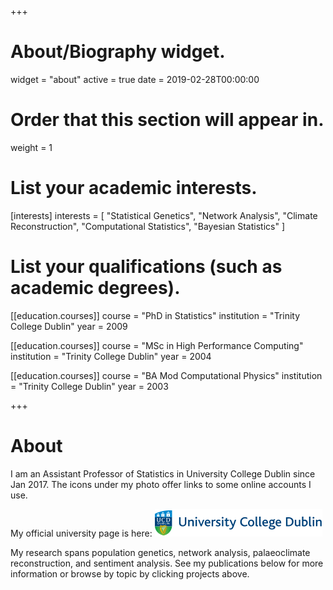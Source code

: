 +++
# About/Biography widget.
widget = "about"
active = true
date = 2019-02-28T00:00:00

# Order that this section will appear in.
weight = 1

# List your academic interests.
[interests]
  interests = [
    "Statistical Genetics",
    "Network Analysis",
    "Climate Reconstruction",
    "Computational Statistics",
    "Bayesian Statistics"
  ]

# List your qualifications (such as academic degrees).
[[education.courses]]
  course = "PhD in Statistics"
  institution = "Trinity College Dublin"
  year = 2009

[[education.courses]]
  course = "MSc in High Performance Computing"
  institution = "Trinity College Dublin"
  year = 2004

[[education.courses]]
  course = "BA Mod Computational Physics"
  institution = "Trinity College Dublin"
  year = 2003
 
+++

# About
I am an Assistant Professor of Statistics in University College Dublin since Jan 2017. 
The icons under my photo offer links to some online accounts I use. 


My official university page is here: 
[![UCD](/img/ucd.svg)](https://people.ucd.ie/michael.salter-townshend) 

My research spans population genetics, network analysis, palaeoclimate reconstruction, and sentiment analysis. 
See my publications below for more information or browse by topic by clicking projects above. 

